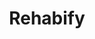 ---
about: "Progressive Web App so usable on all modern smartphones.\r\nUses the in-built\
  \ device gyroscope + magnetometer.\r\nExercises are easily share-able via an encoded\
  \ link.\r\nGratifying visualisation for the patient have fun with their recovery."
hackday: 23-cardiff
links:
  code:
  - https://github.com/ammarhaider7/nhs-hack-pwa
  presentation: https://docs.google.com/presentation/d/1GA-Xw-7bpEKqi5r4_2mM3HwwSDpzRYAjsEmRJBZeB04/view
  website: https://ammarhaider7.github.io/nhs-hack-pwa/
summary: A simple digital tool with goniometry to allow clinicians to prescribe rehab
  exercises and patients to self-perform and monitor recovery.
team:
- Ammar Haider
- Javvad Haider
- Sarah Wilkins
thumbnail: rehabify.png
title: Rehabify
---